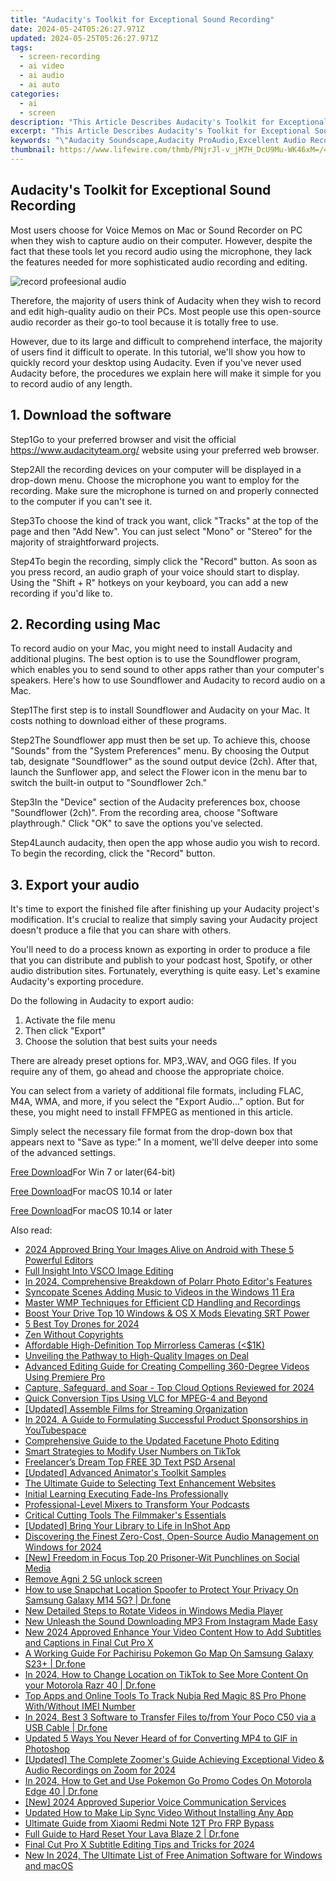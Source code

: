 ```yaml
---
title: "Audacity's Toolkit for Exceptional Sound Recording"
date: 2024-05-24T05:26:27.971Z
updated: 2024-05-25T05:26:27.971Z
tags: 
  - screen-recording
  - ai video
  - ai audio
  - ai auto
categories: 
  - ai
  - screen
description: "This Article Describes Audacity's Toolkit for Exceptional Sound Recording"
excerpt: "This Article Describes Audacity's Toolkit for Exceptional Sound Recording"
keywords: "\"Audacity Soundscape,Audacity ProAudio,Excellent Audio Record,Superior Sound Capture,Audacity Editing Tools,Exceptional Recording Kit,High-Quality Audio Tool\""
thumbnail: https://www.lifewire.com/thmb/PNjrJl-v_jM7H_DcU9Mu-WK46xM=/400x300/filters:no_upscale():max_bytes(150000):strip_icc()/IMG_20210219_123925966_HDR-4added339430461499cdb5226239be47.jpg
---
```


## Audacity's Toolkit for Exceptional Sound Recording

Most users choose for Voice Memos on Mac or Sound Recorder on PC when they wish to capture audio on their computer. However, despite the fact that these tools let you record audio using the microphone, they lack the features needed for more sophisticated audio recording and editing.

![record profeesional audio](https://images.wondershare.com/filmora/article-images/Audacity-add-audio.jpg)

Therefore, the majority of users think of Audacity when they wish to record and edit high-quality audio on their PCs. Most people use this open-source audio recorder as their go-to tool because it is totally free to use.

However, due to its large and difficult to comprehend interface, the majority of users find it difficult to operate. In this tutorial, we'll show you how to quickly record your desktop using Audacity. Even if you've never used Audacity before, the procedures we explain here will make it simple for you to record audio of any length.

## 1\. Download the software

Step1Go to your preferred browser and visit the official <https://www.audacityteam.org/> website using your preferred web browser.

Step2All the recording devices on your computer will be displayed in a drop-down menu. Choose the microphone you want to employ for the recording. Make sure the microphone is turned on and properly connected to the computer if you can't see it.

Step3To choose the kind of track you want, click "Tracks" at the top of the page and then "Add New". You can just select "Mono" or "Stereo" for the majority of straightforward projects.

Step4To begin the recording, simply click the "Record" button. As soon as you press record, an audio graph of your voice should start to display. Using the "Shift + R" hotkeys on your keyboard, you can add a new recording if you'd like to.

## 2\. Recording using Mac

To record audio on your Mac, you might need to install Audacity and additional plugins. The best option is to use the Soundflower program, which enables you to send sound to other apps rather than your computer's speakers. Here's how to use Soundflower and Audacity to record audio on a Mac.

Step1The first step is to install Soundflower and Audacity on your Mac. It costs nothing to download either of these programs.

Step2The Soundflower app must then be set up. To achieve this, choose "Sounds" from the "System Preferences" menu. By choosing the Output tab, designate "Soundflower" as the sound output device (2ch). After that, launch the Sunflower app, and select the Flower icon in the menu bar to switch the built-in output to "Soundflower 2ch."

Step3In the "Device" section of the Audacity preferences box, choose "Soundflower (2ch)". From the recording area, choose "Software playthrough." Click "OK" to save the options you've selected.

Step4Launch audacity, then open the app whose audio you wish to record. To begin the recording, click the "Record" button.

## 3\. Export your audio

It's time to export the finished file after finishing up your Audacity project's modification. It's crucial to realize that simply saving your Audacity project doesn't produce a file that you can share with others.

You'll need to do a process known as exporting in order to produce a file that you can distribute and publish to your podcast host, Spotify, or other audio distribution sites. Fortunately, everything is quite easy. Let's examine Audacity's exporting procedure.

Do the following in Audacity to export audio:

1. Activate the file menu
2. Then click "Export"
3. Choose the solution that best suits your needs

There are already preset options for. MP3,.WAV, and OGG files. If you require any of them, go ahead and choose the appropriate choice.

You can select from a variety of additional file formats, including FLAC, M4A, WMA, and more, if you select the "Export Audio..." option. But for these, you might need to install FFMPEG as mentioned in this article.

Simply select the necessary file format from the drop-down box that appears next to "Save as type:" In a moment, we'll delve deeper into some of the advanced settings.

[Free Download](https://tools.techidaily.com/wondershare/filmora/download/)For Win 7 or later(64-bit)

[Free Download](https://tools.techidaily.com/wondershare/filmora/download/)For macOS 10.14 or later

[Free Download](https://tools.techidaily.com/wondershare/filmora/download/)For macOS 10.14 or later

<ins class="adsbygoogle"
     style="display:block"
     data-ad-format="autorelaxed"
     data-ad-client="ca-pub-7571918770474297"
     data-ad-slot="1223367746"></ins>

<ins class="adsbygoogle"
     style="display:block"
     data-ad-format="autorelaxed"
     data-ad-client="ca-pub-7571918770474297"
     data-ad-slot="1223367746"></ins>



<ins class="adsbygoogle"
     style="display:block"
     data-ad-client="ca-pub-7571918770474297"
     data-ad-slot="8358498916"
     data-ad-format="auto"
     data-full-width-responsive="true"></ins>


<span class="atpl-alsoreadstyle">Also read:</span>
<div><ul>
<li><a href="https://extra-resources.techidaily.com/2024-approved-bring-your-images-alive-on-android-with-these-5-powerful-editors/"><u>2024 Approved  Bring Your Images Alive on Android with These 5 Powerful Editors</u></a></li>
<li><a href="https://extra-resources.techidaily.com/full-insight-into-vsco-image-editing/"><u>Full Insight Into VSCO Image Editing</u></a></li>
<li><a href="https://extra-resources.techidaily.com/in-2024-comprehensive-breakdown-of-polarr-photo-editors-features/"><u>In 2024, Comprehensive Breakdown of Polarr Photo Editor's Features</u></a></li>
<li><a href="https://extra-resources.techidaily.com/syncopate-scenes-adding-music-to-videos-in-the-windows-11-era/"><u>Syncopate Scenes  Adding Music to Videos in the Windows 11 Era</u></a></li>
<li><a href="https://extra-resources.techidaily.com/master-wmp-techniques-for-efficient-cd-handling-and-recordings/"><u>Master WMP Techniques for Efficient CD Handling and Recordings</u></a></li>
<li><a href="https://extra-resources.techidaily.com/boost-your-drive-top-10-windows-and-os-x-mods-elevating-srt-power/"><u>Boost Your Drive  Top 10 Windows & OS X Mods Elevating SRT Power</u></a></li>
<li><a href="https://extra-resources.techidaily.com/5-best-toy-drones-for-2024/"><u>5 Best Toy Drones for 2024</u></a></li>
<li><a href="https://extra-resources.techidaily.com/zen-without-copyrights/"><u>Zen Without Copyrights</u></a></li>
<li><a href="https://extra-resources.techidaily.com/affordable-high-definition-top-mirrorless-cameras-(1k/"><u>Affordable High-Definition  Top Mirrorless Cameras (<$1K)</u></a></li>
<li><a href="https://extra-resources.techidaily.com/unveiling-the-pathway-to-high-quality-images-on-deal/"><u>Unveiling the Pathway to High-Quality Images on Deal</u></a></li>
<li><a href="https://extra-resources.techidaily.com/advanced-editing-guide-for-creating-compelling-360-degree-videos-using-premiere-pro/"><u>Advanced Editing Guide for Creating Compelling 360-Degree Videos Using Premiere Pro</u></a></li>
<li><a href="https://extra-resources.techidaily.com/capture-safeguard-and-soar-top-cloud-options-reviewed-for-2024/"><u>Capture, Safeguard, and Soar - Top Cloud Options Reviewed for 2024</u></a></li>
<li><a href="https://extra-resources.techidaily.com/quick-conversion-tips-using-vlc-for-mpeg-4-and-beyond/"><u>Quick Conversion Tips Using VLC for MPEG-4 and Beyond</u></a></li>
<li><a href="https://extra-resources.techidaily.com/updated-assemble-films-for-streaming-organization/"><u>[Updated] Assemble Films for Streaming Organization</u></a></li>
<li><a href="https://extra-resources.techidaily.com/in-2024-a-guide-to-formulating-successful-product-sponsorships-in-youtubespace/"><u>In 2024, A Guide to Formulating Successful Product Sponsorships in YouTubespace</u></a></li>
<li><a href="https://extra-resources.techidaily.com/comprehensive-guide-to-the-updated-facetune-photo-editing/"><u>Comprehensive Guide to the Updated Facetune Photo Editing</u></a></li>
<li><a href="https://extra-resources.techidaily.com/smart-strategies-to-modify-user-numbers-on-tiktok/"><u>Smart Strategies to Modify User Numbers on TikTok</u></a></li>
<li><a href="https://extra-resources.techidaily.com/freelancers-dream-top-free-3d-text-psd-arsenal/"><u>Freelancer’s Dream  Top FREE 3D Text PSD Arsenal</u></a></li>
<li><a href="https://extra-resources.techidaily.com/updated-advanced-animators-toolkit-samples/"><u>[Updated] Advanced Animator's Toolkit Samples</u></a></li>
<li><a href="https://extra-resources.techidaily.com/the-ultimate-guide-to-selecting-text-enhancement-websites/"><u>The Ultimate Guide to Selecting Text Enhancement Websites</u></a></li>
<li><a href="https://extra-resources.techidaily.com/initial-learning-executing-fade-ins-professionally/"><u>Initial Learning  Executing Fade-Ins Professionally</u></a></li>
<li><a href="https://extra-resources.techidaily.com/professional-level-mixers-to-transform-your-podcasts/"><u>Professional-Level Mixers to Transform Your Podcasts</u></a></li>
<li><a href="https://extra-resources.techidaily.com/critical-cutting-tools-the-filmmakers-essentials/"><u>Critical Cutting Tools  The Filmmaker's Essentials</u></a></li>
<li><a href="https://extra-resources.techidaily.com/updated-bring-your-library-to-life-in-inshot-app/"><u>[Updated] Bring Your Library to Life in InShot App</u></a></li>
<li><a href="https://audio-editing.techidaily.com/discovering-the-finest-zero-cost-open-source-audio-management-on-windows-for-2024/"><u>Discovering the Finest Zero-Cost, Open-Source Audio Management on Windows for 2024</u></a></li>
<li><a href="https://facebook-videos.techidaily.com/new-freedom-in-focus-top-20-prisoner-wit-punchlines-on-social-media/"><u>[New] Freedom in Focus  Top 20 Prisoner-Wit Punchlines on Social Media</u></a></li>
<li><a href="https://review-topics.techidaily.com/remove-agni-2-5g-unlock-screen-by-drfone-android-unlock-android-unlock/"><u>Remove Agni 2 5G unlock screen</u></a></li>
<li><a href="https://fake-location.techidaily.com/how-to-use-snapchat-location-spoofer-to-protect-your-privacy-on-samsung-galaxy-m14-5g-drfone-by-drfone-virtual-android/"><u>How to use Snapchat Location Spoofer to Protect Your Privacy On Samsung Galaxy M14 5G? | Dr.fone</u></a></li>
<li><a href="https://ai-editing-video.techidaily.com/new-detailed-steps-to-rotate-videos-in-windows-media-player/"><u>New Detailed Steps to Rotate Videos in Windows Media Player</u></a></li>
<li><a href="https://video-creation-software.techidaily.com/new-unleash-the-sound-downloading-mp3-from-instagram-made-easy/"><u>New Unleash the Sound Downloading MP3 From Instagram Made Easy</u></a></li>
<li><a href="https://smart-video-creator.techidaily.com/new-2024-approved-enhance-your-video-content-how-to-add-subtitles-and-captions-in-final-cut-pro-x/"><u>New 2024 Approved Enhance Your Video Content How to Add Subtitles and Captions in Final Cut Pro X</u></a></li>
<li><a href="https://change-location.techidaily.com/a-working-guide-for-pachirisu-pokemon-go-map-on-samsung-galaxy-s23plus-drfone-by-drfone-virtual-android/"><u>A Working Guide For Pachirisu Pokemon Go Map On Samsung Galaxy S23+ | Dr.fone</u></a></li>
<li><a href="https://location-social.techidaily.com/in-2024-how-to-change-location-on-tiktok-to-see-more-content-on-your-motorola-razr-40-drfone-by-drfone-virtual-android/"><u>In 2024, How to Change Location on TikTok to See More Content On your Motorola Razr 40 | Dr.fone</u></a></li>
<li><a href="https://easy-unlock-android.techidaily.com/top-apps-and-online-tools-to-track-nubia-red-magic-8s-pro-phone-withwithout-imei-number-by-drfone-android/"><u>Top Apps and Online Tools To Track Nubia Red Magic 8S Pro Phone With/Without IMEI Number</u></a></li>
<li><a href="https://android-transfer.techidaily.com/in-2024-best-3-software-to-transfer-files-tofrom-your-poco-c50-via-a-usb-cable-drfone-by-drfone-transfer-from-android-transfer-from-android/"><u>In 2024, Best 3 Software to Transfer Files to/from Your Poco C50 via a USB Cable | Dr.fone</u></a></li>
<li><a href="https://animation-videos.techidaily.com/updated-5-ways-you-never-heard-of-for-converting-mp4-to-gif-in-photoshop/"><u>Updated 5 Ways You Never Heard of for Converting MP4 to GIF in Photoshop</u></a></li>
<li><a href="https://screen-capture.techidaily.com/updated-the-complete-zoomers-guide-achieving-exceptional-video-and-audio-recordings-on-zoom-for-2024/"><u>[Updated] The Complete Zoomer's Guide  Achieving Exceptional Video & Audio Recordings on Zoom for 2024</u></a></li>
<li><a href="https://android-pokemon-go.techidaily.com/in-2024-how-to-get-and-use-pokemon-go-promo-codes-on-motorola-edge-40-drfone-by-drfone-virtual-android/"><u>In 2024, How to Get and Use Pokemon Go Promo Codes On Motorola Edge 40 | Dr.fone</u></a></li>
<li><a href="https://discord-videos.techidaily.com/new-2024-approved-superior-voice-communication-services/"><u>[New] 2024 Approved  Superior Voice Communication Services</u></a></li>
<li><a href="https://ai-voice-clone.techidaily.com/updated-how-to-make-lip-sync-video-without-installing-any-app/"><u>Updated How to Make Lip Sync Video Without Installing Any App</u></a></li>
<li><a href="https://bypass-frp.techidaily.com/ultimate-guide-from-xiaomi-redmi-note-12t-pro-frp-bypass-by-drfone-android/"><u>Ultimate Guide from Xiaomi Redmi Note 12T Pro FRP Bypass</u></a></li>
<li><a href="https://techidaily.com/full-guide-to-hard-reset-your-lava-blaze-2-drfone-by-drfone-reset-android-reset-android/"><u>Full Guide to Hard Reset Your Lava Blaze 2 | Dr.fone</u></a></li>
<li><a href="https://ai-driven-video-production.techidaily.com/final-cut-pro-x-subtitle-editing-tips-and-tricks-for-2024/"><u>Final Cut Pro X Subtitle Editing Tips and Tricks for 2024</u></a></li>
<li><a href="https://video-creation-software.techidaily.com/new-in-2024-the-ultimate-list-of-free-animation-software-for-windows-and-macos/"><u>New In 2024, The Ultimate List of Free Animation Software for Windows and macOS</u></a></li>
</ul></div>

